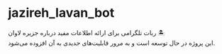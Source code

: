 # jazireh_lavan_bot

ربات تلگرامی برای ارائه اطلاعات مفید درباره جزیره لاوان 🏝️  
این پروژه در حال توسعه است و به مرور قابلیت‌های جدیدی به آن افزوده می‌شود.
